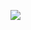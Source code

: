 ![](https://www.nta.go.jp/tmp/eba40fb8-ded4-49d1-870c-8d4890b80105/images/cfac7d869e10ef51831282e0c99b1510c91c1ad504b635712352c07c2be1d46b.jpg)